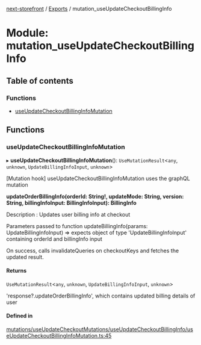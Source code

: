 [next-storefront](../README.md) / [Exports](../modules.md) / mutation_useUpdateCheckoutBillingInfo

# Module: mutation_useUpdateCheckoutBillingInfo

## Table of contents

### Functions

- [useUpdateCheckoutBillingInfoMutation](mutation_useUpdateCheckoutBillingInfo.md#useupdatecheckoutbillinginfomutation)

## Functions

### useUpdateCheckoutBillingInfoMutation

▸ **useUpdateCheckoutBillingInfoMutation**(): `UseMutationResult`<`any`, `unknown`, `UpdateBillingInfoInput`, `unknown`\>

[Mutation hook] useUpdateCheckoutBillingInfoMutation uses the graphQL mutation

<b>updateOrderBillingInfo(orderId: String!, updateMode: String, version: String, billingInfoInput: BillingInfoInput): BillingInfo</b>

Description : Updates user billing info at checkout

Parameters passed to function updateBillingInfo(params: UpdateBillingInfoInput) => expects object of type 'UpdateBillingInfoInput' containing orderId and billingInfo input

On success, calls invalidateQueries on checkoutKeys and fetches the updated result.

#### Returns

`UseMutationResult`<`any`, `unknown`, `UpdateBillingInfoInput`, `unknown`\>

'response?.updateOrderBillingInfo', which contains updated billing details of user

#### Defined in

[mutations/useUpdateCheckoutMutations/useUpdateCheckoutBillingInfo/useUpdateCheckoutBillingInfoMutation.ts:45](https://github.com/KiboSoftware/nextjs-storefront/blob/2f9709d/hooks/mutations/useUpdateCheckoutMutations/useUpdateCheckoutBillingInfo/useUpdateCheckoutBillingInfoMutation.ts#L45)
